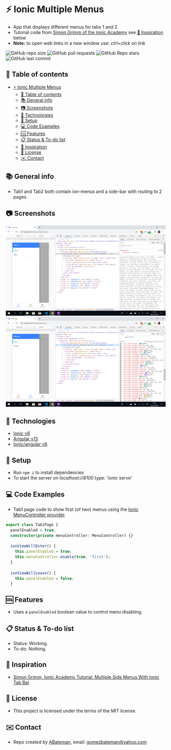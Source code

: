 
# :zap: Ionic Multiple Menus

* App that displays different menus for tabs 1 and 2.
* Tutorial code from [Simon Grimm of the Ionic Academy](https://www.youtube.com/user/saimon1924) see [:clap: Inspiration](#clap-inspiration) below
* **Note:** to open web links in a new window use: _ctrl+click on link_

![GitHub repo size](https://img.shields.io/github/repo-size/AndrewJBateman/ionic-angular-multMenus?style=plastic)
![GitHub pull requests](https://img.shields.io/github/issues-pr/AndrewJBateman/ionic-angular-multMenus?style=plastic)
![GitHub Repo stars](https://img.shields.io/github/stars/AndrewJBateman/ionic-angular-multMenus?style=plastic)
![GitHub last commit](https://img.shields.io/github/last-commit/AndrewJBateman/ionic-angular-multMenus?style=plastic)

## :page_facing_up: Table of contents

* [:zap: Ionic Multiple Menus](#zap-ionic-multiple-menus)
  * [:page_facing_up: Table of contents](#page_facing_up-table-of-contents)
  * [:books: General info](#books-general-info)
  * [:camera: Screenshots](#camera-screenshots)
  * [:signal_strength: Technologies](#signal_strength-technologies)
  * [:floppy_disk: Setup](#floppy_disk-setup)
  * [:computer: Code Examples](#computer-code-examples)
  * [:cool: Features](#cool-features)
  * [:clipboard: Status & To-do list](#clipboard-status--to-do-list)
  * [:clap: Inspiration](#clap-inspiration)
  * [:file_folder: License](#file_folder-license)
  * [:envelope: Contact](#envelope-contact)

## :books: General info

* Tab1 and Tab2 both contain ion-menus and a side-bar with routing to 2 pages.

## :camera: Screenshots

![Ionic page](./img/menu1.png)
![Ionic page](./img/menu2.png)

## :signal_strength: Technologies

* [Ionic v6](https://ionicframework.com/)
* [Angular v13](https://angular.io/)
* [Ionic/angular v6](https://www.npmjs.com/package/@ionic/angular)

## :floppy_disk: Setup

* Run `npm i` to install dependencies
* To start the server on _localhost://8100_ type: 'ionic serve'

## :computer: Code Examples

* Tab1 page code to show first (of two) menus using the [Ionic MenuController provider](https://ionicframework.com/docs/v3/api/components/app/MenuController/).

```typescript
export class Tab1Page {
  panelEnabled = true;
  constructor(private menuController: MenuController) {}

  ionViewWillEnter() {
    this.panelEnabled = true;
    this.menuController.enable(true, 'first');
  }

  ionViewWillLeave() {
    this.panelEnabled = false;
  }
```

## :cool: Features

* Uses a `panelEnabled` boolean value to control menu disabling.

## :clipboard: Status & To-do list

* Status: Working.
* To-do: Nothing.

## :clap: Inspiration

* [Simon Grimm, Ionic Academy Tutorial: Multiple Side Menus With Ionic Tab Bar](https://www.youtube.com/watch?v=4VYC725VMNA)

## :file_folder: License

* This project is licensed under the terms of the MIT license.

## :envelope: Contact

* Repo created by [ABateman](https://github.com/AndrewJBateman), email: gomezbateman@yahoo.com
